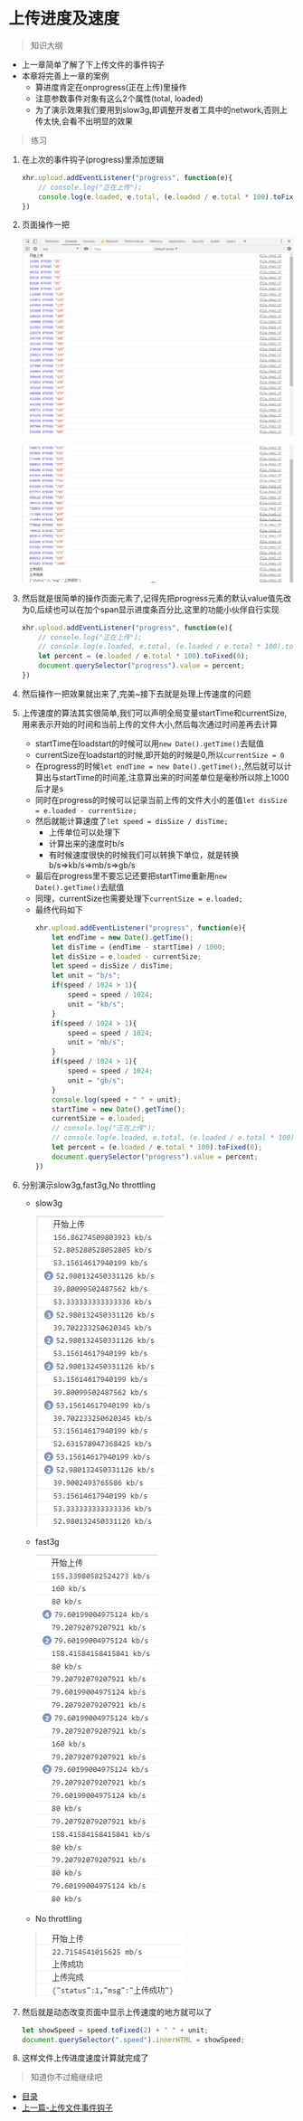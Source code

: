 # 上传进度及速度
> 知识大纲
* 上一章简单了解了下上传文件的事件钩子
* 本章将完善上一章的案例
    * 算进度肯定在onprogress(正在上传)里操作
    * 注意参数事件对象有这么2个属性(total, loaded)
    * 为了演示效果我们要用到slow3g,即调整开发者工具中的network,否则上传太快,会看不出明显的效果

> 练习
1. 在上次的事件钩子(progress)里添加逻辑
    ```js
    xhr.upload.addEventListener("progress", function(e){
        // console.log("正在上传");
        console.log(e.loaded, e.total, (e.loaded / e.total * 100).toFixed(0) + "%");
    })
    ```
2. 页面操作一把 

    ![](./images/上传中1.jpg)

    ![](./images/上传中2.jpg)

3. 然后就是很简单的操作页面元素了,记得先把progress元素的默认value值先改为0,后续也可以在加个span显示进度条百分比,这里的功能小伙伴自行实现
    ```js
    xhr.upload.addEventListener("progress", function(e){
        // console.log("正在上传");
        // console.log(e.loaded, e.total, (e.loaded / e.total * 100).toFixed(0) + "%");
        let percent = (e.loaded / e.total * 100).toFixed(0);
        document.querySelector("progress").value = percent;
    })
    ```
4. 然后操作一把效果就出来了,完美~接下去就是处理上传速度的问题 
5. 上传速度的算法其实很简单,我们可以声明全局变量startTime和currentSize,用来表示开始的时间和当前上传的文件大小,然后每次通过时间差再去计算
    * startTime在loadstart的时候可以用`new Date().getTime()`去赋值
    * currentSize在loadstart的时候,即开始的时候是0,所以`currentSize = 0`
    * 在progress的时候`let endTime = new Date().getTime();`,然后就可以计算出与startTime的时间差,注意算出来的时间差单位是毫秒所以除上1000后才是s 
    * 同时在progress的时候可以记录当前上传的文件大小的差值`let disSize = e.loaded - currentSize;`
    * 然后就能计算速度了`let speed = disSize / disTime;`
        * 上传单位可以处理下
        * 计算出来的速度时b/s
        * 有时候速度很快的时候我们可以转换下单位，就是转换b/s=>kb/s=>mb/s=>gb/s
    * 最后在progress里不要忘记还要把startTime重新用`new Date().getTime()`去赋值 
    * 同理，currentSize也需要处理下`currentSize = e.loaded;`
    * 最终代码如下
        ```js
        xhr.upload.addEventListener("progress", function(e){
            let endTime = new Date().getTime();
            let disTime = (endTime - startTime) / 1000;
            let disSize = e.loaded - currentSize;
            let speed = disSize / disTime; 
            let unit = "b/s";
            if(speed / 1024 > 1){
                speed = speed / 1024; 
                unit = "kb/s";
            }
            if(speed / 1024 > 1){
                speed = speed / 1024;
                unit = "mb/s";
            }
            if(speed / 1024 > 1){
                speed = speed / 1024;
                unit = "gb/s";
            }
            console.log(speed + " " + unit); 
            startTime = new Date().getTime();
            currentSize = e.loaded;
            // console.log("正在上传");
            // console.log(e.loaded, e.total, (e.loaded / e.total * 100).toFixed(0) + "%");
            let percent = (e.loaded / e.total * 100).toFixed(0);
            document.querySelector("progress").value = percent;
        })
        ```
6. 分别演示slow3g,fast3g,No throttling 
    * slow3g

        ![](./images/slow3g.jpg)

    * fast3g

        ![](./images/fast3g.jpg)

    * No throttling  

        ![](./images/未节流.jpg) 

7. 然后就是动态改变页面中显示上传速度的地方就可以了
    ```js
    let showSpeed = speed.toFixed(2) + " " + unit;
    document.querySelector(".speed").innerHTML = showSpeed;
    ```

8. 这样文件上传进度速度计算就完成了

> 知道你不过瘾继续吧
* [目录](../../README.md)
* [上一篇-上传文件事件钩子](../day-18/上传文件事件钩子.md) 